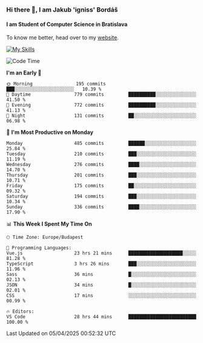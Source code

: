 ### Hi there 👋, I am Jakub 'igniss' Bordáš

#### I am Student of Computer Science in Bratislava
To know me better, head over to my [website](https://bordas.sk).

[![My Skills](https://skillicons.dev/icons?i=js,typescript,html,css,figma,svelte,vue,next,postgresql,nest,express,nodejs)](https://bordas.sk)


<!--START_SECTION:waka-->
![Code Time](http://img.shields.io/badge/Code%20Time-1%2C796%20hrs%2018%20mins-blue)

**I'm an Early 🐤** 

```text
🌞 Morning                195 commits         ███░░░░░░░░░░░░░░░░░░░░░░   10.39 % 
🌆 Daytime                779 commits         ██████████░░░░░░░░░░░░░░░   41.50 % 
🌃 Evening                772 commits         ██████████░░░░░░░░░░░░░░░   41.13 % 
🌙 Night                  131 commits         ██░░░░░░░░░░░░░░░░░░░░░░░   06.98 % 
```
📅 **I'm Most Productive on Monday** 

```text
Monday                   485 commits         ██████░░░░░░░░░░░░░░░░░░░   25.84 % 
Tuesday                  210 commits         ███░░░░░░░░░░░░░░░░░░░░░░   11.19 % 
Wednesday                276 commits         ████░░░░░░░░░░░░░░░░░░░░░   14.70 % 
Thursday                 201 commits         ███░░░░░░░░░░░░░░░░░░░░░░   10.71 % 
Friday                   175 commits         ██░░░░░░░░░░░░░░░░░░░░░░░   09.32 % 
Saturday                 194 commits         ███░░░░░░░░░░░░░░░░░░░░░░   10.34 % 
Sunday                   336 commits         ████░░░░░░░░░░░░░░░░░░░░░   17.90 % 
```


📊 **This Week I Spent My Time On** 

```text
🕑︎ Time Zone: Europe/Budapest

💬 Programming Languages: 
Vue.js                   23 hrs 21 mins      ████████████████████░░░░░   81.28 % 
TypeScript               3 hrs 26 mins       ███░░░░░░░░░░░░░░░░░░░░░░   11.96 % 
Sass                     36 mins             █░░░░░░░░░░░░░░░░░░░░░░░░   02.13 % 
JSON                     34 mins             █░░░░░░░░░░░░░░░░░░░░░░░░   02.01 % 
CSS                      17 mins             ░░░░░░░░░░░░░░░░░░░░░░░░░   00.99 % 

🔥 Editors: 
VS Code                  28 hrs 44 mins      █████████████████████████   100.00 % 
```


 Last Updated on 05/04/2025 00:52:32 UTC
<!--END_SECTION:waka-->
